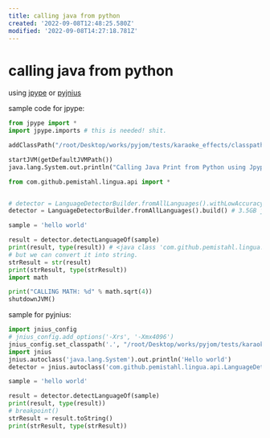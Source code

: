 ```yaml
---
title: calling java from python
created: '2022-09-08T12:48:25.580Z'
modified: '2022-09-08T14:27:18.781Z'
---
```


# calling java from python

using [jpype](https://jpype.readthedocs.io/en/latest/userguide.html?highlight=jar#class-paths) or [pyjnius](https://github.com/kivy/pyjnius)

sample code for jpype:

```python
from jpype import *
import jpype.imports # this is needed! shit.

addClassPath("/root/Desktop/works/pyjom/tests/karaoke_effects/classpath/lingua.jar")

startJVM(getDefaultJVMPath())
java.lang.System.out.println("Calling Java Print from Python using Jpype!")

from com.github.pemistahl.lingua.api import *


# detector = LanguageDetectorBuilder.fromAllLanguages().withLowAccuracyMode().build()
detector = LanguageDetectorBuilder.fromAllLanguages().build() # 3.5GB just for detecting language! it is somehow crazy.

sample = 'hello world'

result = detector.detectLanguageOf(sample)
print(result, type(result)) # <java class 'com.github.pemistahl.lingua.api.Language'>
# but we can convert it into string.
strResult = str(result)
print(strResult, type(strResult))
import math

print("CALLING MATH: %d" % math.sqrt(4))
shutdownJVM()
```

sample for pyjnius:

```python
import jnius_config
# jnius_config.add_options('-Xrs', '-Xmx4096')
jnius_config.set_classpath('.', "/root/Desktop/works/pyjom/tests/karaoke_effects/classpath/lingua.jar")
import jnius
jnius.autoclass('java.lang.System').out.println('Hello world')
detector = jnius.autoclass('com.github.pemistahl.lingua.api.LanguageDetectorBuilder').fromAllLanguages().build()

sample = 'hello world'

result = detector.detectLanguageOf(sample)
print(result, type(result))
# breakpoint()
strResult = result.toString()
print(strResult, type(strResult))
```
